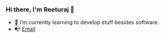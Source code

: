 ### Hi there, I'm Reeturaj 👋

- 🌱 I’m currently learning to develop stuff besides software.
- 📭 [Email](mailto:reeturaj542@gmail.com)


<br />
<br />
